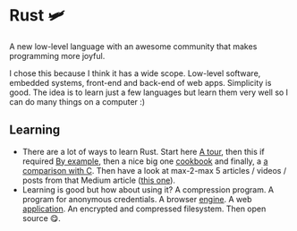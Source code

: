 # Rust 🛩️
A new low-level language with an awesome community that makes programming more joyful.

I chose this because I think it has a wide scope.
Low-level software, embedded systems, front-end and back-end of web apps. 
Simplicity is good.
The idea is to learn just a few languages but learn them very well so I can do many things on a computer :)

## Learning
* There are a lot of ways to learn Rust. Start here [A tour](https://tourofrust.com/TOC_en.html), then this if required 
[By example](https://doc.rust-lang.org/rust-by-example/index.html), then a nice big one 
[cookbook](https://rust-lang-nursery.github.io/rust-cookbook/) and finally, 
a [a comparison with C](http://cliffle.com/p/dangerust/). Then have a look at max-2-max 5 articles / videos / posts 
from that Medium article 
([this one](https://towardsdatascience.com/you-want-to-learn-rust-but-you-dont-know-where-to-start-fc826402d5ba)).
* Learning is good but how about using it? A compression program. A program for anonymous credentials. 
A browser [engine](https://limpet.net/mbrubeck/2014/08/08/toy-layout-engine-1.html). 
A web [application](https://joelmccracken.github.io/entries/a-simple-web-app-in-rust-pt-1/). 
An encrypted and compressed filesystem. Then open source 😋.